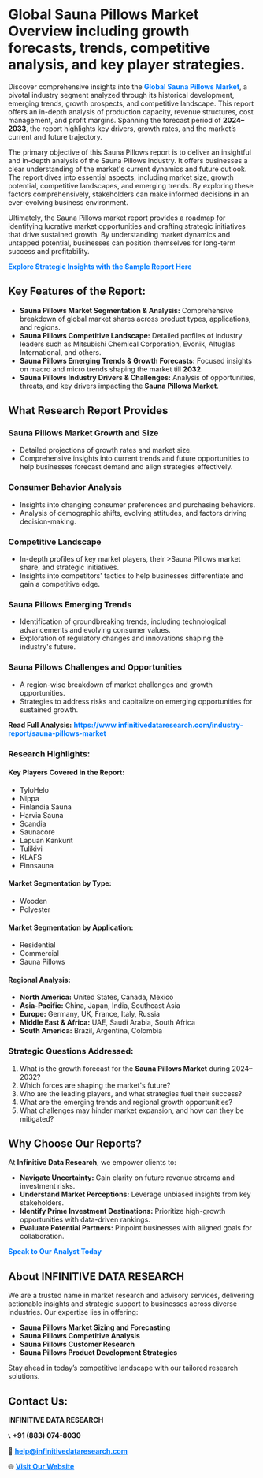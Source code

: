 <h1>Global Sauna Pillows Market Overview including growth forecasts, trends, competitive analysis, and key player strategies.</h1>
<p>
Discover comprehensive insights into the 
<a href="https://www.infinitivedataresearch.com/industry-report/sauna-pillows-market" rel="dofollow" style="color: #007BFF; text-decoration: none;"><strong>Global Sauna Pillows Market</strong></a>, a pivotal industry segment analyzed through its historical development, emerging trends, growth prospects, and competitive landscape. This report offers an in-depth analysis of production capacity, revenue structures, cost management, and profit margins. Spanning the forecast period of <strong>2024–2033</strong>, the report highlights key drivers, growth rates, and the market’s current and future trajectory.
</p>
<p>
The primary objective of this Sauna Pillows report is to deliver an insightful and in-depth analysis of the Sauna Pillows industry. It offers businesses a clear understanding of the market's current dynamics and future outlook. The report dives into essential aspects, including market size, growth potential, competitive landscapes, and emerging trends. By exploring these factors comprehensively, stakeholders can make informed decisions in an ever-evolving business environment.
</p>
<p>
Ultimately, the Sauna Pillows market report provides a roadmap for identifying lucrative market opportunities and crafting strategic initiatives that drive sustained growth. By understanding market dynamics and untapped potential, businesses can position themselves for long-term success and profitability.
</p>
<p>
<a href="https://www.infinitivedataresearch.com/request-sample/reportId=107622" style="color: #007BFF; text-decoration: none;"><strong>Explore Strategic Insights with the Sample Report Here</strong></a>
</p>

<h2>Key Features of the Report:</h2>
<ul>
<li><strong>Sauna Pillows Market Segmentation & Analysis:</strong> Comprehensive breakdown of global market shares across product types, applications, and regions.</li>
<li><strong>Sauna Pillows Competitive Landscape:</strong> Detailed profiles of industry leaders such as Mitsubishi Chemical Corporation, Evonik, Altuglas International, and others.</li>
<li><strong>Sauna Pillows Emerging Trends & Growth Forecasts:</strong> Focused insights on macro and micro trends shaping the market till <strong>2032</strong>.</li>
<li><strong>Sauna Pillows Industry Drivers & Challenges:</strong> Analysis of opportunities, threats, and key drivers impacting the <strong>Sauna Pillows Market</strong>.</li>
</ul>

<h2>What Research Report Provides</h2>
<h3>Sauna Pillows Market Growth and Size</h3>
<ul>
<li>Detailed projections of growth rates and market size.</li>
<li>Comprehensive insights into current trends and future opportunities to help businesses forecast demand and align strategies effectively.</li>
</ul>

<h3>Consumer Behavior Analysis</h3>
<ul>
<li>Insights into changing consumer preferences and purchasing behaviors.</li>
<li>Analysis of demographic shifts, evolving attitudes, and factors driving decision-making.</li>
</ul>

<h3>Competitive Landscape</h3>
<ul>
<li>In-depth profiles of key market players, their >Sauna Pillows market share, and strategic initiatives.</li>
<li>Insights into competitors' tactics to help businesses differentiate and gain a competitive edge.</li>
</ul>

<h3>Sauna Pillows Emerging Trends</h3>
<ul>
<li>Identification of groundbreaking trends, including technological advancements and evolving consumer values.</li>
<li>Exploration of regulatory changes and innovations shaping the industry's future.</li>
</ul>

<h3>Sauna Pillows Challenges and Opportunities</h3>
<ul>
<li>A region-wise breakdown of market challenges and growth opportunities.</li>
<li>Strategies to address risks and capitalize on emerging opportunities for sustained growth.</li>
</ul>
<p><strong>Read Full Analysis:</strong> <a href="https://www.infinitivedataresearch.com/industry-report/sauna-pillows-market" rel="dofollow" style="color: #007BFF; text-decoration: none;"><strong>https://www.infinitivedataresearch.com/industry-report/sauna-pillows-market</strong></a></p>
<h3>Research Highlights:</h3>
<h4>Key Players Covered in the Report:</h4>
<ul><li>TyloHelo</li><li>Nippa</li><li>Finlandia Sauna</li><li>Harvia Sauna</li><li>Scandia</li><li>Saunacore</li><li>Lapuan Kankurit</li><li>Tulikivi</li><li>KLAFS</li><li>Finnsauna</li></ul>
<h4>Market Segmentation by Type:</h4>
<ul><li>Wooden</li><li>Polyester</li></ul>
<h4>Market Segmentation by Application:</h4>
<ul><li>Residential</li><li>Commercial</li><li>Sauna Pillows</li></ul>

<h4>Regional Analysis:</h4>
<ul>
<li><strong>North America:</strong> United States, Canada, Mexico</li>
<li><strong>Asia-Pacific:</strong> China, Japan, India, Southeast Asia</li>
<li><strong>Europe:</strong> Germany, UK, France, Italy, Russia</li>
<li><strong>Middle East & Africa:</strong> UAE, Saudi Arabia, South Africa</li>
<li><strong>South America:</strong> Brazil, Argentina, Colombia</li>
</ul>

<h3>Strategic Questions Addressed:</h3>
<ol>
<li>What is the growth forecast for the <strong>Sauna Pillows Market</strong> during 2024–2032?</li>
<li>Which forces are shaping the market's future?</li>
<li>Who are the leading players, and what strategies fuel their success?</li>
<li>What are the emerging trends and regional growth opportunities?</li>
<li>What challenges may hinder market expansion, and how can they be mitigated?</li>
</ol>

<h2>Why Choose Our Reports?</h2>
<p>At <strong>Infinitive Data Research</strong>, we empower clients to:</p>
<ul>
<li><strong>Navigate Uncertainty:</strong> Gain clarity on future revenue streams and investment risks.</li>
<li><strong>Understand Market Perceptions:</strong> Leverage unbiased insights from key stakeholders.</li>
<li><strong>Identify Prime Investment Destinations:</strong> Prioritize high-growth opportunities with data-driven rankings.</li>
<li><strong>Evaluate Potential Partners:</strong> Pinpoint businesses with aligned goals for collaboration.</li>
</ul>
<p><a href="https://www.infinitivedataresearch.com/industry-report/sauna-pillows-market" rel="dofollow" style="color: #007BFF; text-decoration: none;"><strong>Speak to Our Analyst Today</strong></a></p>

<h2>About INFINITIVE DATA RESEARCH</h2>
<p>We are a trusted name in market research and advisory services, delivering actionable insights and strategic support to businesses across diverse industries. Our expertise lies in offering:</p>
<ul>
<li><strong>Sauna Pillows Market Sizing and Forecasting</strong></li>
<li><strong>Sauna Pillows Competitive Analysis</strong></li>
<li><strong>Sauna Pillows Customer Research</strong></li>
<li><strong>Sauna Pillows Product Development Strategies</strong></li>
</ul>
<p>Stay ahead in today’s competitive landscape with our tailored research solutions.</p>

<h2>Contact Us:</h2>
<p><strong>INFINITIVE DATA RESEARCH</strong></p>
<p>📞 <strong>+91 (883) 074-8030</strong></p>
<p>📧 <strong><a href="mailto:help@infinitivedataresearch.com" style="color: #007BFF;">help@infinitivedataresearch.com</a></strong></p>
<p>🌐 <strong><a href="https://www.infinitivedataresearch.com" rel="dofollow" style="color: #007BFF;">Visit Our Website</a></strong></p>
